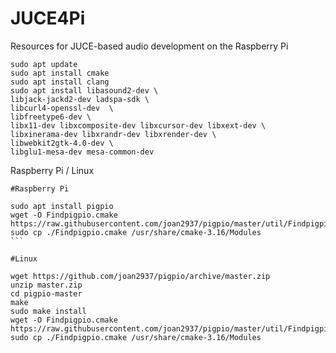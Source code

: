 # JUCE4Pi
Resources for JUCE-based audio development on the Raspberry Pi

```console
sudo apt update
sudo apt install cmake
sudo apt install clang
sudo apt install libasound2-dev \
libjack-jackd2-dev ladspa-sdk \
libcurl4-openssl-dev  \
libfreetype6-dev \
libx11-dev libxcomposite-dev libxcursor-dev libxext-dev \
libxinerama-dev libxrandr-dev libxrender-dev \
libwebkit2gtk-4.0-dev \
libglu1-mesa-dev mesa-common-dev
```

Raspberry Pi / Linux

````console
#Raspberry Pi

sudo apt install pigpio
wget -O Findpigpio.cmake https://raw.githubusercontent.com/joan2937/pigpio/master/util/Findpigpio.cmake
sudo cp ./Findpigpio.cmake /usr/share/cmake-3.16/Modules
```

#Linux

wget https://github.com/joan2937/pigpio/archive/master.zip
unzip master.zip
cd pigpio-master
make
sudo make install
wget -O Findpigpio.cmake https://raw.githubusercontent.com/joan2937/pigpio/master/util/Findpigpio.cmake
sudo cp ./Findpigpio.cmake /usr/share/cmake-3.16/Modules
